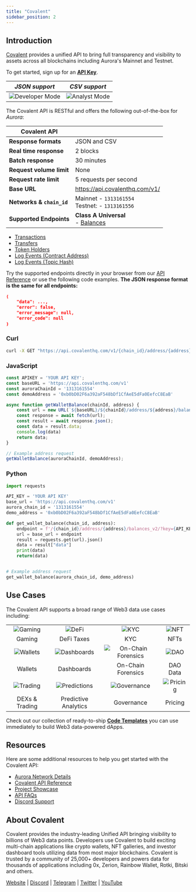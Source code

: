 ```yaml
---
title: "Covalent"
sidebar_position: 2
---
```


## Introduction

[Covalent](https://www.covalenthq.com/?utm_source=aurora&utm_medium=partner-docs) provides a unified API to bring full transparency
and visibility to assets across all blockchains including Aurora's Mainnet and Testnet.

To get started, sign up for an [**API Key**](https://www.covalenthq.com/platform/?utm_source=aurora&utm_medium=partner-docs).

|   *JSON support*    | *CSV support* |
| :-----------: | :-----------: |
| ![Developer Mode](https://www.covalenthq.com/static/images/partner-docs/developer_mode.png) | ![Analyst Mode](https://www.covalenthq.com/static/images/partner-docs/analyst_mode.png)|

The Covalent API is RESTful and offers the following out-of-the-box for *Aurora*:

| **Covalent API** |         |
| ----------- | ----------- |
| **Response formats** | JSON and CSV |
| **Real time response** | 2 blocks |
| **Batch response** | 30 minutes |
| **Request volume limit** | None |
| **Request rate limit** | 5 requests per second |
| **Base URL** | <https://api.covalenthq.com/v1/> |
| **Networks & `chain_id`** | Mainnet - `1313161554`<br> Testnet: - `1313161556`|
| **Supported Endpoints** | **Class A Universal** <br>- [Balances](https://www.covalenthq.com/docs/api/#/0/Get%20token%20balances%20for%20address/USD/1313161554)

- [Transactions](https://www.covalenthq.com/docs/api/#/0/Get%20transactions%20for%20address/USD/1313161554)
- [Transfers](https://www.covalenthq.com/docs/api/#/0/Get%20ERC20%20token%20transfers%20for%20address/USD/1313161554)
- [Token Holders](https://www.covalenthq.com/docs/api/#/0/Get%20token%20holders%20as%20of%20any%20block%20height/USD/1313161554)
- [Log Events (Contract Address)](https://www.covalenthq.com/docs/api/#/0/Get%20log%20events%20by%20contract%20address/USD/1313161554)
- [Log Events (Topic Hash)](https://www.covalenthq.com/docs/api/#/0/Get%20log%20events%20by%20topic%20hash(es)/USD/1313161554)

Try the supported endpoints directly in your browser from our
[API Reference](https://covalenthq.com/docs/api/?utm_source=aurora&utm_medium=partner-docs) or use the following code examples.
**The JSON response format is the same for all endpoints:**

```json
❴
    "data": ...,
    "error": false,
    "error_message": null,
    "error_code": null
❵
```

### Curl

```bash
curl -X GET "https://api.covalenthq.com/v1/{chain_id}/address/{address}/balances_v2/?key={YOUR API KEY}" -H "Accept: application/json"
```

### JavaScript

```js
const APIKEY = 'YOUR API KEY';
const baseURL = 'https://api.covalenthq.com/v1'
const auroraChainId = '1313161554'
const demoAddress = '0xb0bD02F6a392aF548bDf1CfAeE5dFa0EefcC8EaB'

async function getWalletBalance(chainId, address) {
    const url = new URL(`${baseURL}/${chainId}/address/${address}/balances_v2/?key=${APIKEY}`);
    const response = await fetch(url);
    const result = await response.json();
    const data = result.data;
    console.log(data)
    return data;
}

// Example address request
getWalletBalance(auroraChainId, demoAddress);
```

### Python

```python
import requests

API_KEY = 'YOUR API KEY'
base_url = 'https://api.covalenthq.com/v1'
aurora_chain_id = '1313161554'
demo_address = '0xb0bD02F6a392aF548bDf1CfAeE5dFa0EefcC8EaB'

def get_wallet_balance(chain_id, address):
    endpoint = f'/{chain_id}/address/{address}/balances_v2/?key={API_KEY}'
    url = base_url + endpoint
    result = requests.get(url).json()
    data = result["data"]
    print(data)
    return(data)


# Example address request
get_wallet_balance(aurora_chain_id, demo_address)
```

## Use Cases

The Covalent API supports a broad range of Web3 data use cases including:

| | | | |
| :-----------: | :-----------: | :-----------: | :-----------: |
| ![Gaming](https://www.covalenthq.com/static/images/partner-docs/gaming.png) | ![DeFi](https://www.covalenthq.com/static/images/partner-docs/defi.png) | ![KYC](https://www.covalenthq.com/static/images/partner-docs/kyc.png)| ![NFT](https://www.covalenthq.com/static/images/partner-docs/nft_icon.png)|
| Gaming| DeFi Taxes | KYC | NFTs |
| ![Wallets](https://www.covalenthq.com/static/images/partner-docs/wallets.png) | ![Dashboards](https://www.covalenthq.com/static/images/partner-docs/dashboards.png) | ![On-Chain Forensics](https://www.covalenthq.com/static/images/partner-docs/forensics.png)| ![DAO](https://www.covalenthq.com/static/images/partner-docs/dao.png)|
| Wallets| Dashboards | On-Chain Forensics | DAO Data |
| ![Trading](https://www.covalenthq.com/static/images/partner-docs/trading.png) | ![Predictions](https://www.covalenthq.com/static/images/partner-docs/predictions.png) | ![Governance](https://www.covalenthq.com/static/images/partner-docs/governance.png)| ![Pricing](https://www.covalenthq.com/static/images/partner-docs/pricing.png)|
| DEXs & Trading| Predictive Analytics| Governance | Pricing |

Check out our collection of ready-to-ship [**Code Templates**](https://github.com/covalenthq/web3-templates) you can use immediately to build Web3 data-powered dApps.

## Resources

Here are some additional resources to help you get started with the Covalent API:

- [Aurora Network Details](https://www.covalenthq.com/docs/networks/aurora/?utm_source=aurora&utm_medium=partner-docs)
- [Covalent API Reference](https://covalenthq.com/docs/api/?utm_source=aurora&utm_medium=partner-docs)
- [Project Showcase](https://www.covalenthq.com/docs/project-showcase/?utm_source=aurora&utm_medium=partner-docs)
- [API FAQs](https://www.covalenthq.com/docs/developer/faq/?utm_source=aurora&utm_medium=partner-docs)
- [Discord Support](https://www.covalenthq.com/discord/?utm_source=aurora&utm_medium=partner-docs)

## About Covalent

Covalent provides the industry-leading Unified API bringing visibility to billions of Web3 data points.
Developers use Covalent to build exciting multi-chain applications like crypto wallets, NFT galleries, and investor dashboard tools
utilizing data from most major blockchains. Covalent is trusted by a community of 25,000+ developers and powers data for thousands of
applications including 0x, Zerion, Rainbow Wallet, Rotki, Bitski and others.

[Website](https://www.covalenthq.com/?utm_source=aurora&utm_medium=partner-docs) |
[Discord](https://covalenthq.com/discord/?utm_source=aurora&utm_medium=partner-docs) |
[Telegram](https://t.me/CovalentHQ) |
[Twitter](https://twitter.com/covalent_hq) |
[YouTube](https://www.youtube.com/channel/UCGn-T9qPiXAx490Wr6WPbOw/?utm_source=aurora&utm_medium=partner-docs)
